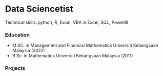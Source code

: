 # Data Sciencetist
Technical skills: python, R, Excel, VBA in Excel, SQL, PowerBI

### Education
- M.SC. in Management and Financial Mathematics      Universiti Kebangsaan Malaysia (2022)
- B.Sc. in Mathematics      Universiti Kebangsaan Malaysia (2011)

### Projects

